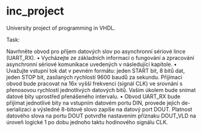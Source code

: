 # inc_project

University project of programming in VHDL.

Task:

Navrhněte obvod pro příjem datových slov po asynchronní sériové lince (UART_RX).
• Vycházejte ze základních informací o fungování a zpracování asynchronní sériové komunikace uvedených v následující kapitole.
• Uvažujte vstupní tok dat v pevném formátu: jeden START bit, 8 bitů dat, jeden STOP bit, zasílaných rychlostí 9600 baudů za sekundu. Přijímací obvod bude pracovat na 16x vyšší frekvenci (signál CLK) ve srovnání s přenosovou rychlostí jednotlivých datových bitů. Vašim úkolem bude snímat datové bity uprostřed přenášeného intervalu.
• Obvod UART_RX bude přijímat jednotlivé bity na vstupním datovém portu DIN, provede jejich de-serializaci a výsledné 8-bitové slovo zapíše na datový port DOUT. Platnost datového slova na portu DOUT potvrďte nastavením příznaku DOUT_VLD na úroveň logické 1 po dobu jednoho taktu hodinového signálu CLK.
